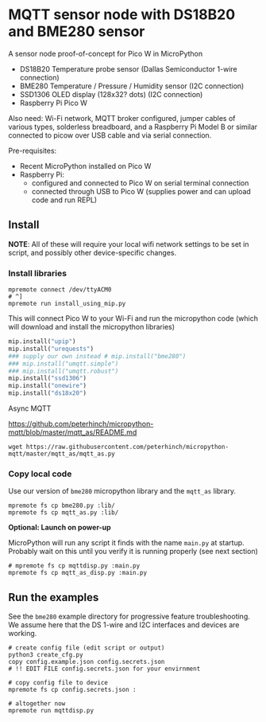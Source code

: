 # MQTT sensor node with DS18B20 and BME280 sensor

A sensor node proof-of-concept for Pico W in MicroPython

 - DS18B20 Temperature probe sensor (Dallas Semiconductor 1-wire connection)
 - BME280 Temperature / Pressure / Humidity sensor (I2C connection)
 - SSD1306 OLED display (128x32? dots) (I2C connection)
 - Raspberry Pi Pico W

 Also need: Wi-Fi network, MQTT broker configured, jumper cables of various types, solderless breadboard, and a Raspberry Pi Model B or similar connected to picow over USB cable and via serial connection.

Pre-requisites:
 - Recent MicroPython installed on Pico W
 - Raspberry Pi:
   - configured and connected to Pico W on serial terminal connection
   - connected through USB to Pico W (supplies power and can upload code and run REPL)


## Install

**NOTE**: All of these will require your local wifi network settings to be set in script, and possibly other device-specific changes.

### Install libraries

```
mpremote connect /dev/ttyACM0
# ^]
mpremote run install_using_mip.py
```

This will connect Pico W to your Wi-Fi and run the micropython code (which will download and install the micropython libraries)

```python
mip.install("upip")
mip.install("urequests")
### supply our own instead # mip.install("bme280")
### mip.install("umqtt.simple")
### mip.install("umqtt.robust")
mip.install("ssd1306")
mip.install("onewire")
mip.install("ds18x20")
```


Async MQTT

https://github.com/peterhinch/micropython-mqtt/blob/master/mqtt_as/README.md

```
wget https://raw.githubusercontent.com/peterhinch/micropython-mqtt/master/mqtt_as/mqtt_as.py
```

### Copy local code

Use our version of `bme280` micropython library and the `mqtt_as` library.

```shell
mpremote fs cp bme280.py :lib/
mpremote fs cp mqtt_as.py :lib/
```

**Optional: Launch on power-up**

MicroPython will run any script it finds with the name `main.py` at startup. Probably wait on this until you verify it is running properly (see next section)

```shell
# mpremote fs cp mqttdisp.py :main.py
mpremote fs cp mqtt_as_disp.py :main.py
```

## Run the examples

See the `bme280` example directory for progressive feature troubleshooting. We assume here that the DS 1-wire and I2C interfaces and devices are working.


```shell
# create config file (edit script or output)
python3 create_cfg.py
copy config.example.json config.secrets.json
# !! EDIT FILE config.secrets.json for your envirnment

# copy config file to device
mpremote fs cp config.secrets.json :

# altogether now
mpremote run mqttdisp.py
```
